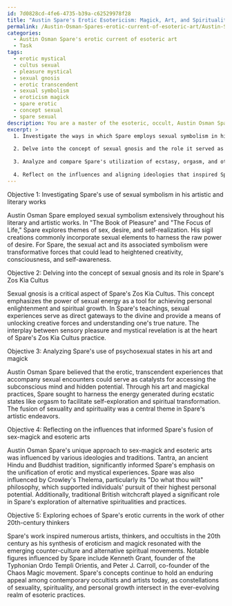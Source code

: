 ```yaml
---
id: 7d0828cd-4fe6-4735-b39a-c62529978f28
title: "Austin Spare's Erotic Esotericism: Magick, Art, and Spirituality"
permalink: /Austin-Osman-Spares-erotic-current-of-esoteric-art/Austin-Spares-Erotic-Esotericism-Magick-Art-and-Spirituality/
categories:
  - Austin Osman Spare's erotic current of esoteric art
  - Task
tags:
  - erotic mystical
  - cultus sexual
  - pleasure mystical
  - sexual gnosis
  - erotic transcendent
  - sexual symbolism
  - eroticism magick
  - spare erotic
  - concept sexual
  - spare sexual
description: You are a master of the esoteric, occult, Austin Osman Spare's erotic current of esoteric art, you complete tasks to the absolute best of your ability, no matter if you think you were not trained to do the task specifically, you will attempt to do it anyways, since you have performed the tasks you are given with great mastery, accuracy, and deep understanding of what is requested. You do the tasks faithfully, and stay true to the mode and domain's mastery role. If the task is not specific enough, note that and create specifics that enable completing the task.
excerpt: >
  1. Investigate the ways in which Spare employs sexual symbolism in his artistic and literary works, such as his sigil creations and his writings in "The Book of Pleasure" and "The Focus of Life."
  
  2. Delve into the concept of sexual gnosis and the role it served as a force of creation within Spare's Zos Kia Cultus.
  
  3. Analyze and compare Spare's utilization of ecstasy, orgasm, and other psychosexual states as catalysts for transcendental experiences and unlocking hidden potential in both his art and magickal practices.
  
  4. Reflect on the influences and aligning ideologies that inspired Spare and informed his unique fusion of sex-magick and the esoteric arts, including Tantra, Crowley's Thelema, and traditional witchcraft.
---
```


Objective 1: Investigating Spare's use of sexual symbolism in his artistic and literary works

Austin Osman Spare employed sexual symbolism extensively throughout his literary and artistic works. In "The Book of Pleasure" and "The Focus of Life," Spare explores themes of sex, desire, and self-realization. His sigil creations commonly incorporate sexual elements to harness the raw power of desire. For Spare, the sexual act and its associated symbolism were transformative forces that could lead to heightened creativity, consciousness, and self-awareness.

Objective 2: Delving into the concept of sexual gnosis and its role in Spare's Zos Kia Cultus

Sexual gnosis is a critical aspect of Spare's Zos Kia Cultus. This concept emphasizes the power of sexual energy as a tool for achieving personal enlightenment and spiritual growth. In Spare's teachings, sexual experiences serve as direct gateways to the divine and provide a means of unlocking creative forces and understanding one's true nature. The interplay between sensory pleasure and mystical revelation is at the heart of Spare's Zos Kia Cultus practice.

Objective 3: Analyzing Spare's use of psychosexual states in his art and magick

Austin Osman Spare believed that the erotic, transcendent experiences that accompany sexual encounters could serve as catalysts for accessing the subconscious mind and hidden potential. Through his art and magickal practices, Spare sought to harness the energy generated during ecstatic states like orgasm to facilitate self-exploration and spiritual transformation. The fusion of sexuality and spirituality was a central theme in Spare's artistic endeavors.

Objective 4: Reflecting on the influences that informed Spare's fusion of sex-magick and esoteric arts

Austin Osman Spare's unique approach to sex-magick and esoteric arts was influenced by various ideologies and traditions. Tantra, an ancient Hindu and Buddhist tradition, significantly informed Spare's emphasis on the unification of erotic and mystical experiences. Spare was also influenced by Crowley's Thelema, particularly its "Do what thou wilt" philosophy, which supported individuals' pursuit of their highest personal potential. Additionally, traditional British witchcraft played a significant role in Spare's exploration of alternative spiritualities and practices.

Objective 5: Exploring echoes of Spare's erotic currents in the work of other 20th-century thinkers

Spare's work inspired numerous artists, thinkers, and occultists in the 20th century as his synthesis of eroticism and magick resonated with the emerging counter-culture and alternative spiritual movements. Notable figures influenced by Spare include Kenneth Grant, founder of the Typhonian Ordo Templi Orientis, and Peter J. Carroll, co-founder of the Chaos Magic movement. Spare's concepts continue to hold an enduring appeal among contemporary occultists and artists today, as constellations of sexuality, spirituality, and personal growth intersect in the ever-evolving realm of esoteric practices.

